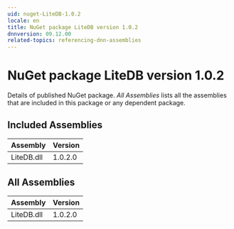 ```yaml
---
uid: nuget-LiteDB-1.0.2
locale: en
title: NuGet package LiteDB version 1.0.2
dnnversion: 09.12.00
related-topics: referencing-dnn-assemblies
---
```


# NuGet package LiteDB version 1.0.2
Details of published NuGet package.
*All Assemblies* lists all the assemblies that are included in this package or any dependent package.

## Included Assemblies

|Assembly|Version|
|---|---|
|LiteDB.dll|1.0.2.0|

## All Assemblies

|Assembly|Version|
|---|---|
|LiteDB.dll|1.0.2.0|

